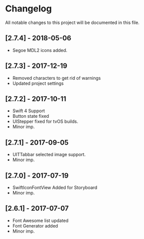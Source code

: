 # Changelog
All notable changes to this project will be documented in this file.

## [2.7.4] - 2018-05-06

- Segoe MDL2 icons added.

## [2.7.3] - 2017-12-19

- Removed characters to get rid of warnings
- Updated project settings

## [2.7.2] - 2017-10-11

- Swift 4 Support
- Button state fixed
- UIStepper fixed for tvOS builds.
- Minor imp.

## [2.7.1] - 2017-09-05

- UITTabbar selected image support.
- Minor imp.

## [2.7.0] - 2017-07-19

- SwiftIconFontView Added for Storyboard
- Minor imp.

## [2.6.1] - 2017-07-07

- Font Awesome list updated
- Font Generator added
- Minor imp.
